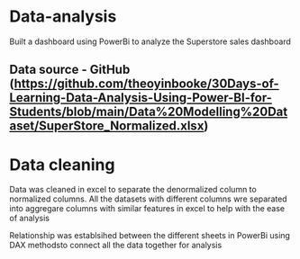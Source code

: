 # Data-analysis

Built a dashboard using PowerBi to analyze the Superstore sales dashboard

## Data source - GitHub (https://github.com/theoyinbooke/30Days-of-Learning-Data-Analysis-Using-Power-BI-for-Students/blob/main/Data%20Modelling%20Dataset/SuperStore_Normalized.xlsx)

# Data cleaning
Data was cleaned in excel to separate the denormalized column to normalized columns. All the datasets with different columns wre separated into aggregare columns with similar features in excel to help with the ease of analysis

Relationship was establsihed between the different sheets in PowerBi using DAX methodsto connect all the data together for analysis
